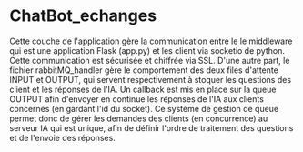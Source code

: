 # ChatBot_echanges

Cette couche de l'application gère la communication entre le le middleware qui est une application Flask (app.py) et les client via socketio de python. Cette communication est sécurisée et chiffrée via SSL.
D'une autre part, le fichier rabbitMQ_handler gère le comportement des deux files d'attente INPUT et OUTPUT, qui servent respectivement à stoquer les questions des client et les réponses de l'IA. Un callback est mis en place sur la queue OUTPUT afin d'envoyer en continue les réponses de l'IA aux clients concernés (en gardant l'id du socket). Ce système de gestion de queue permet donc de gérer les demandes des clients (en concurrence) au serveur IA qui est unique, afin de définir l'ordre de traitement des questions et de l'envoie des réponses.
